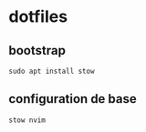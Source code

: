 # dotfiles

## bootstrap

```
sudo apt install stow
```

## configuration de base

```
stow nvim
```
